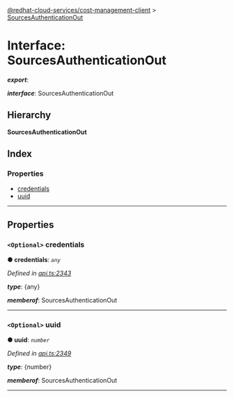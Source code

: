 [@redhat-cloud-services/cost-management-client](../README.md) > [SourcesAuthenticationOut](../interfaces/sourcesauthenticationout.md)

# Interface: SourcesAuthenticationOut

*__export__*: 

*__interface__*: SourcesAuthenticationOut

## Hierarchy

**SourcesAuthenticationOut**

## Index

### Properties

* [credentials](sourcesauthenticationout.md#credentials)
* [uuid](sourcesauthenticationout.md#uuid)

---

## Properties

<a id="credentials"></a>

### `<Optional>` credentials

**● credentials**: *`any`*

*Defined in [api.ts:2343](https://github.com/RedHatInsights/javascript-clients/blob/master/packages/cost-management/api.ts#L2343)*

*__type__*: {any}

*__memberof__*: SourcesAuthenticationOut

___
<a id="uuid"></a>

### `<Optional>` uuid

**● uuid**: *`number`*

*Defined in [api.ts:2349](https://github.com/RedHatInsights/javascript-clients/blob/master/packages/cost-management/api.ts#L2349)*

*__type__*: {number}

*__memberof__*: SourcesAuthenticationOut

___

